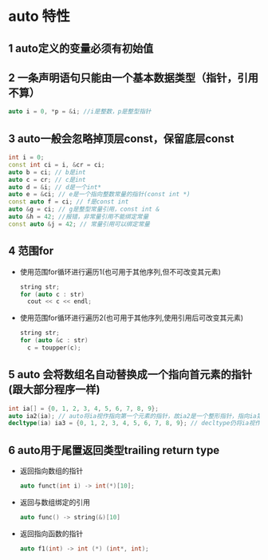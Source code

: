 # auto 特性
## 1 auto定义的变量必须有初始值
## 2 一条声明语句只能由一个基本数据类型（指针，引用不算）
```cpp
auto i = 0, *p = &i; //i是整数，p是整型指针
```
## 3 auto一般会忽略掉顶层const，保留底层const
```cpp
int i = 0;
const int ci = i, &cr = ci;
auto b = ci; // b是int
auto c = cr; // c是int
auto d = &i; // d是一个int*
auto e = &ci; // e是一个指向整数常量的指针(const int *)
const auto f = ci; // f是const int
auto &g = ci; // g是整型常量引用，const int &
auto &h = 42; //报错，非常量引用不能绑定常量
const auto &j = 42; // 常量引用可以绑定常量
```
## 4 范围for
- 使用范围for循环进行遍历1(也可用于其他序列,但不可改变其元素)
  ```cpp
  string str;
  for (auto c : str)
    cout << c << endl;
  ```
- 使用范围for循环进行遍历2(也可用于其他序列,使用引用后可改变其元素)
  ```cpp
  string str;
  for (auto &c : str)
    c = toupper(c);
  ```
## 5 auto 会将数组名自动替换成一个指向首元素的指针(跟大部分程序一样)
```cpp
int ia[] = {0, 1, 2, 3, 4, 5, 6, 7, 8, 9};
auto ia2(ia); // auto将ia视作指向第一个元素的指针，故ia2是一个整形指针，指向ia第一个元素
decltype(ia) ia3 = {0, 1, 2, 3, 4, 5, 6, 7, 8, 9}; // decltype仍将ia视作数组
```
## 6 auto用于尾置返回类型trailing return type
- 返回指向数组的指针
  ```cpp
  auto funct(int i) -> int(*)[10];
  ```
- 返回与数组绑定的引用
  ```cpp
  auto func() -> string(&)[10]
  ```
- 返回指向函数的指针
  ```cpp
  auto f1(int) -> int (*) (int*, int);
  ```